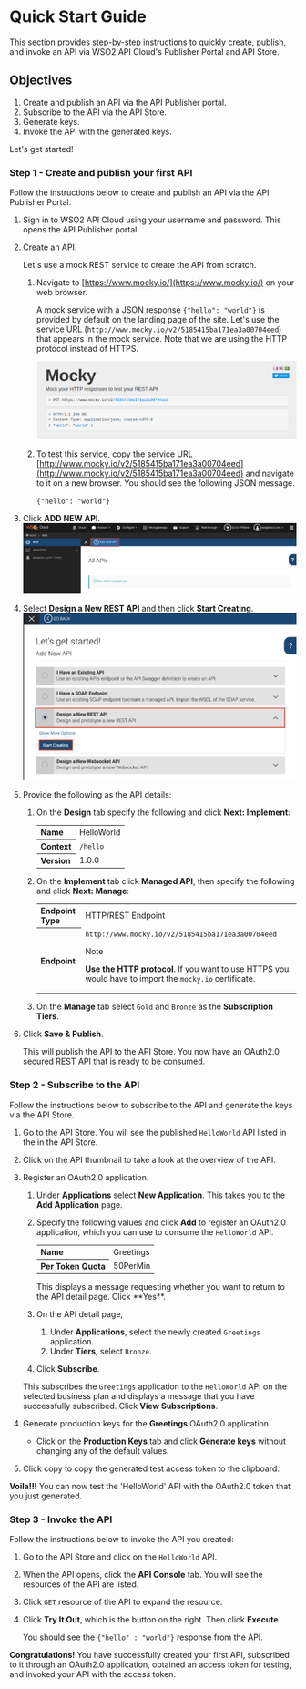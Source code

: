 # Quick Start Guide

This section provides step-by-step instructions to quickly create, publish, and invoke an API via WSO2 API Cloud's Publisher Portal and API Store.

## Objectives

1. Create and publish an API via the API Publisher portal.
2. Subscribe to the API via the API Store.
3. Generate keys.
3. Invoke the API with the generated keys.


Let's get started!

### Step 1 - Create and publish your first API

Follow the instructions below to create and publish an API via the API Publisher Portal.

1. Sign in to WSO2 API Cloud using your username and password. This opens the API Publisher portal.                                             

2. Create an API.

     Let's use a mock REST service to create the API from scratch.
 
     1. Navigate to [https://www.mocky.io/](https://www.mocky.io/) on your web browser. 
             
         A mock service with a JSON response `{"hello": "world"}`  is provided by default on the landing page of the site. Let's use the  service URL (`http://www.mocky.io/v2/5185415ba171ea3a00704eed`) that appears in the mock service. Note that we are using the HTTP protocol instead of HTTPS.

        ![](../assets/img/qsg/mocky-io.png)
         
     2. To test this service, copy the service URL [http://www.mocky.io/v2/5185415ba171ea3a00704eed](http://www.mocky.io/v2/5185415ba171ea3a00704eed) and navigate to it on a new browser. You should see the following JSON message.
            
         `{"hello": "world"}`
    
3. Click **ADD NEW API**.
 ![](../assets/img/qsg/api-publisher.png)    

4. Select **Design a New REST API** and then click **Start Creating**.
 ![](../assets/img/qsg/design-a-new-rest-api.png)

5. Provide the following as the API details:

     1. On the **Design** tab specify the following and click **Next: Implement**:

         <table>
         <tr> 
         <th>
         Name
         </th>
         <td>
         HelloWorld
         </td>
         </tr>
         <tr> 
         <th>Context
         </th>
         <td><code>/hello</code>
         </td>
         </tr>
         <tr> 
         <th>Version
         </th>
         <td>1.0.0
         </td>
         </tr>
         </table>

     2. On the **Implement** tab click **Managed API**, then specify the following and click **Next: Manage**:
   
         <table>
         <tr> 
         <th>Endpoint Type
         </th>
         <td>HTTP/REST Endpoint
         </td>
         </tr>
         <tr> 
         <th>Endpoint
         </th>
         <td><code>http://www.mocky.io/v2/5185415ba171ea3a00704eed</code>
         <div class="admonition note">
         <p class="admonition-title">Note</p>
         <p><b>Use the HTTP protocol</b>. If you want to use HTTPS you would have to import the <code>mocky.io</code> certificate.</p>
         </div> 
         </td>
         </tr>
         </table>

     3. On the **Manage** tab select `Gold` and `Bronze` as the **Subscription Tiers**.

        
6. Click **Save & Publish**. 

     This will publish the API to the API Store. You now have an OAuth2.0 secured REST API that is ready to be consumed.

<a name="subscribe"></a>

### Step 2 - Subscribe to the API

Follow the instructions below to subscribe to the API and generate the keys via the API Store.

1. Go to the API Store. You will see the published `HelloWorld` API listed in the in the API Store.

2. Click on the API thumbnail to take a look at the overview of the API. 

3. Register an OAuth2.0 application.

    1. Under **Applications** select **New Application**. This takes you to the **Add Application** page. 
    
    2. Specify the following values and click **Add** to register an OAuth2.0 application, which you can use to consume the `HelloWorld` API.
    
         <table>
         <tr> 
         <th>
         Name
         </th>
         <td>
         Greetings
         </td>
         </tr>
         <tr> 
         <th>Per Token Quota
         </th>
         <td>50PerMin
         </td>
         </tr>
         </table>
       This displays a message requesting whether you want to return to the API detail page. Click **Yes**. 

     3. On the API detail page, 
         1. Under **Applications**, select the newly created `Greetings` application.
         2. Under **Tiers**, select `Bronze`. 
     
     4. Click **Subscribe**.
        
     This subscribes the `Greetings` application to the `HelloWorld` API on the selected business plan and displays a message that you have successfully subscribed. Click **View Subscriptions**.


4. Generate production keys for the **Greetings** OAuth2.0 application.

    - Click on the **Production Keys** tab and click **Generate keys** without changing any of the default values.

5. Click copy to copy the generated test access token to the clipboard.


 **Voila!!!** You can now test the 'HelloWorld' API with the OAuth2.0 token that you just generated. 

<a name="invoke"></a>

### Step 3 - Invoke the API

Follow the instructions below to invoke the API you created:

1. Go to the API Store and click on the `HelloWorld` API.

2. When the API opens, click the **API Console** tab. You will see the resources of the API are listed. 

2. Click `GET` resource of the API to expand the resource. 

5. Click **Try It Out**, which is the button on the right. Then click **Execute**.  

     You should see the `{"hello" : "world"}` response from the API.  

__Congratulations!__ You have successfully created your first API, subscribed to it through an OAuth2.0 application, obtained an access token for testing, and invoked your API with the access token.  
